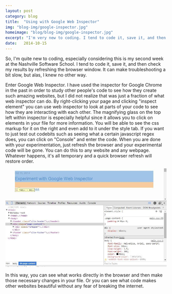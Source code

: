 ```yaml
---
layout: post
category: blog
title:  "Using with Google Web Inspector"
img: "blog-img/google-inspector.jpg"
homeimage: "blog/blog-img/google-inspector.jpg"
excerpt: "I'm very new to coding. I tend to code it, save it, and then check my results by refreshing the browser window. I knew no other way. Enter Google Web Inspector."
date:   2014-10-15
---
```

So, I'm quite new to coding, especially considering this is my second week at the Nashville Software School. I tend to code it, save it, and then check my results by refreshing the browser window. It can make troubleshooting a bit slow, but alas, I knew no other way.

Enter Google Web Inspector. I have used the inspector for Google Chrome in the past in order to study other people's code to see how they create such amazing websites, but I did not realize that was just a fraction of what web inspector can do. By right-clicking your page and clicking "inspect element" you can use web inspector to look at parts of your code to see how they are interacting with each other. The magnifying glass on the top left within inspector is especially helpful since it allows you to click on elements in your file for more information. You will be able to see the css markup for it on the right and even add to it under the style tab. If you want to just test out codebits such as seeing what a certain javascript regex does, you can click on "Console" and enter the code. When you are done with your experimentation, just refresh the browser and your experimental code will be gone. You can do this to any website and any webpage. Whatever happens, it's all temporary and a quick browser refresh will restore order.

![Web Inspector in Action](/images/google-inspector.jpg "Here is what inspector looks like when I use the the magnifying glass to inspect the title of this post.")

In this way, you can see what works directly in the browser and then make those necessary changes in your file. Or you can see what code makes other websites beautiful without any fear of breaking the internet.

